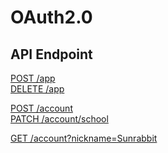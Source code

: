 # OAuth2.0

## API Endpoint

[POST /app](./app.md) <!-- 앱생성 -->  
[DELETE /app](./app.md) <!-- 앱 삭제 -->

[POST /account](./account.md) <!-- 로그인 -->  
[PATCH /account/school](./account.md) <!-- 학년 반 번호 등 정보 입력 -->  

[GET /account?nickname=Sunrabbit](./account.md) <!-- 유저 정보 조회 -->
